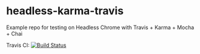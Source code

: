 # headless-karma-travis
Example repo for testing on Headless Chrome with Travis + Karma + Mocha + Chai

Travis CI: [![Build Status](https://travis-ci.org/codeyu/headless-karma-travis.svg?branch=master)](https://travis-ci.org/codeyu/headless-karma-travis)
